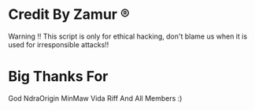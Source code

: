 # Credit By Zamur ®

Warning !!
This script is only for ethical hacking, don't blame us when it is used for irresponsible attacks!!

# Big Thanks For
God
NdraOrigin
MinMaw
Vida
Riff
And All Members :)
